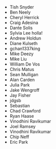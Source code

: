 * Tish Snyder
* Ben Neely
* Cheryl Herrick
* Craig Adesina
* Dante Solis 
* Sylvia Lee holla!
* Andrew Holdun
* Diane Kulseth
* gchan1337king
* Mike Deezy
* Mike Liu
* William De Vos
* Chris Matus
* Sean Mulligan
* Alan Carden
* Julia Park
* Jake Wengroff
* Jay Fisher
* jdgsb  
* Sebastian
* Chad Crawford
* Ryan Haase
* Vinodhini Ravikumar
* Joel Ramsey
* Vinodhini Ravikumar
* Chip Neff
* Eric Park

